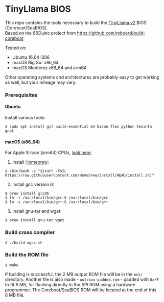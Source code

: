 # TinyLlama BIOS

This repo contains the tools necessary to build the [TinyLlama v2](https://github.com/eivindbohler/tinyllama2) BIOS (Coreboot/SeaBIOS).  
Based on the 86Duino project from https://github.com/roboard/build-coreboot

Tested on:
* Ubuntu 16.04 i386
* macOS Big Sur x86_64
* macOS Monterey x86_64 and arm64

Other operating systems and architectures are probably easy to get working as well, but your mileage may vary.

### Prerequisites
#### Ubuntu
Install various tools:
```
$ sudo apt install git build-essential m4 bison flex python texinfo gnat
```
#### macOS (x86_64)
For Apple Silicon (arm64) CPUs, [look here](prerequisites_arm.md).
1. Install [Homebrew](https://brew.sh):
```
$ /bin/bash -c "$(curl -fsSL https://raw.githubusercontent.com/Homebrew/install/HEAD/install.sh)"
```
2. Install gcc version 6:
```
$ brew install gcc@6
$ ln -s /usr/local/bin/gcc-6 /usr/local/bin/gcc
$ ln -s /usr/local/bin/g++-6 /usr/local/bin/g++
```
3. Install gnu-tar and wget:
```
$ brew install gnu-tar wget
```
### Build cross compiler
```
$ ./build-xgcc.sh
```

### Build the ROM file
```
$ make
```

If building is successful, the 2 MB output ROM file will be in the `out/` directory.
Another file is also made - `out/xxx-padded.rom` - padded with `0xFF` to fit 8 MB, for flashing directly to the SPI ROM using a hardware programmer. The Coreboot/SeaBIOS ROM will be located at the end of this 8 MB file.

